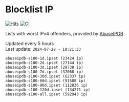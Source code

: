 # Blocklist IP

[![Hits](https://hits.seeyoufarm.com/api/count/incr/badge.svg?url=https%3A%2F%2Fgithub.com%2Fborestad%2Fblocklist-ip%2F&count_bg=%2379C83D&title_bg=%23555555&icon=&icon_color=%23E7E7E7&title=hits&edge_flat=false)](https://hits.seeyoufarm.com)  ![CI](https://img.shields.io/github/workflow/status/borestad/blocklist-ip/CI?style=flat-square)

Lists with worst IPv4 offenders, provided by [AbuseIPDB](https://www.abuseipdb.com/)

<!-- FOOTER-PLACEHOLDER -->
Updated every 5 hours<br>
Last update: `2024-07-28 - 10:21:33`
```
abuseipdb-s100-1d.ipset (23424 ip)
abuseipdb-s100-2d.ipset (27144 ip)
abuseipdb-s100-3d.ipset (29738 ip)
abuseipdb-s100-7d.ipset (37068 ip)
abuseipdb-s100-30d.ipset (62337 ip)
abuseipdb-s100-60d.ipset (91588 ip)
abuseipdb-s100-90d.ipset (112836 ip)
abuseipdb-s100-120d.ipset (134271 ip)
abuseipdb-s100-all.ipset (592943 ip)
```
